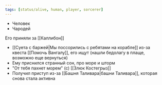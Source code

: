 ```yaml
---
tags: [status/alive, human, player, sorcerer]
---
```


- Человек
- Чародей

Его приняли за [[Каллибон]]

- [[Суета с баржей|Мы поссорились с ребятами на корабле]] из-за квеста [[Помочь Вангалу]], его ищут (нашли бедолагу в плаще, возможно еще вернуться)
- Ему приснился странный сон, про море и шторм
- "От тебя пахнет морем" (с) [[Злюк Костегрыз]]
- Получил приступ из-за [[Башня Таливара|башни Таливара]], которая снова стала активна
